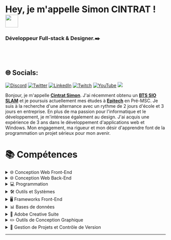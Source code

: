 # Hey, je m'appelle Simon CINTRAT ! <a href="https://github.com/Strytfire/Strytfire/blob/main/README.md"></a><img width="40" src="https://github.com/Tarikul-Islam-Anik/Animated-Fluent-Emojis/blob/master/Emojis/People/Man%20Technologist.png?raw=true">
### Développeur Full-stack & Designer.✒️

<!-- <picture>
  <source media="(prefers-color-scheme: dark)" srcset="">
  <source media="(prefers-color-scheme: light)" srcset="">
  <img alt="Main Banner" src="">
</picture> -->

</br>
</br>

## 🌐 Socials:

[![Discord](https://img.shields.io/badge/Discord-%237289DA.svg?logo=discord&logoColor=white)](https://discord.gg/Stryt) 
[![Twitter](https://img.shields.io/badge/Twitter-%231DA1F2.svg?logo=Twitter&logoColor=white)](https://twitter.com/Strytfire_) 
[![LinkedIn](https://img.shields.io/badge/LinkedIn-Connect-blue?style=social&logo=linkedin)](https://www.linkedin.com/in/simon-cintrat-163b36242/) 
[![Twitch](https://img.shields.io/twitch/status/strytfire?style=social)](https://twitch.tv/Strytfire) 
[![YouTube](https://img.shields.io/youtube/channel/subscribers/UCucTpvGstnmTdcDAd-MaO4g?style=social)](https://youtube.com/@Strytfire) 
[![](https://visitcount.itsvg.in/api?id=Strytfire&icon=2&color=12)](https://visitcount.itsvg.in)

Bonjour, je m'appelle [**Cintrat Simon**](). J'ai récemment obtenu un [**BTS SIO SLAM**](https://marc-bloch.mon-ent-occitanie.fr/) et je poursuis actuellement mes études à [**Epitech**](https://www.epitech.eu/fr/ecole-informatique-montpellier/) en Pré-MSC. Je suis à la recherche d'une alternance avec un rythme de 2 jours d'école et 3 jours en entreprise. En plus de ma passion pour l'informatique et le développement, je m'intéresse également au design. J'ai acquis une expérience de 3 ans dans le développement d'applications web et Windows. Mon engagement, ma rigueur et mon désir d'apprendre font de la programmation un projet sérieux pour mon avenir.

# 📚 Compétences

<details>
<summary> 🌐 Conception Web Front-End </summary>
<br/>

![HTML5](https://img.shields.io/badge/html5-%23E34F26.svg?style=for-the-badge&logo=html5&logoColor=white) 
![CSS3](https://img.shields.io/badge/css3-%231572B6.svg?style=for-the-badge&logo=css3&logoColor=white) 
![SASS](https://img.shields.io/badge/SASS-hotpink.svg?style=for-the-badge&logo=SASS&logoColor=white) 
![JavaScript](https://img.shields.io/badge/javascript-%23323330.svg?style=for-the-badge&logo=javascript&logoColor=%23F7DF1E)
![jQuery](https://img.shields.io/badge/jquery-%230769AD.svg?style=for-the-badge&logo=jquery&logoColor=white) 

</details>

<details>
<summary> 🌐 Conception Web Back-End  </summary>
<br/>

![NPM](https://img.shields.io/badge/NPM-%23CB3837.svg?style=for-the-badge&logo=npm&logoColor=white)
![NodeJS](https://img.shields.io/badge/node.js-6DA55F?style=for-the-badge&logo=node.js&logoColor=white) 
![PHP](https://img.shields.io/badge/php-%23777BB4.svg?style=for-the-badge&logo=php&logoColor=white) 
![Express.js](https://img.shields.io/badge/express.js-%23404d59.svg?style=for-the-badge&logo=express&logoColor=%2361DAFB) 
![Next JS](https://img.shields.io/badge/Next-black?style=for-the-badge&logo=next.js&logoColor=white) 
![Nuxt JS](https://img.shields.io/badge/Nuxt-002E3B?style=for-the-badge&logo=nuxt.js&logoColor=#00DC82)

</details>
<details>
<summary> 💻 Programmation </summary>
<br/>

![C#](https://img.shields.io/badge/c%23-%23239120.svg?style=for-the-badge&logo=c-sharp&logoColor=white) 
![Java](https://img.shields.io/badge/java-%23ED8B00.svg?style=for-the-badge&logo=openjdk&logoColor=white) 
![Python](https://img.shields.io/badge/python-3670A0?style=for-the-badge&logo=python&logoColor=ffdd54) 
![.Net](https://img.shields.io/badge/.NET-5C2D91?style=for-the-badge&logo=.net&logoColor=white) 

</details>
<details>
<summary> 🛠️ Outils et Systèmes </summary>
<br/>
 
![PowerShell](https://img.shields.io/badge/PowerShell-%235391FE.svg?style=for-the-badge&logo=powershell&logoColor=white) 
![Windows Terminal](https://img.shields.io/badge/Windows%20Terminal-%234D4D4D.svg?style=for-the-badge&logo=windows-terminal&logoColor=white) 
![Apache](https://img.shields.io/badge/apache-%23D42029.svg?style=for-the-badge&logo=apache&logoColor=white)
![Docker](https://img.shields.io/badge/docker-%230db7ed.svg?style=for-the-badge&logo=docker&logoColor=white) 
![LINUX](https://img.shields.io/badge/Linux-FCC624?style=for-the-badge&logo=linux&logoColor=black) 

</details>
<details>
<summary> 🖥️ Frameworks Front-End </summary>
<br/>

![React](https://img.shields.io/badge/react-%2320232a.svg?style=for-the-badge&logo=react&logoColor=%2361DAFB) 
![Angular](https://img.shields.io/badge/angular-%23DD0031.svg?style=for-the-badge&logo=angular&logoColor=white)
![Vue.js](https://img.shields.io/badge/vue.js-%2335495e.svg?style=for-the-badge&logo=vuedotjs&logoColor=%234FC08D) 
![Electron.js](https://img.shields.io/badge/Electron-191970?style=for-the-badge&logo=Electron&logoColor=white) 
![Vite](https://img.shields.io/badge/vite-%23646CFF.svg?style=for-the-badge&logo=vite&logoColor=white) 

</details>
<details>
<summary> 📊 Bases de données   </summary>
<br/>

![MariaDB](https://img.shields.io/badge/MariaDB-003545?style=for-the-badge&logo=mariadb&logoColor=white) 
![MySQL](https://img.shields.io/badge/mysql-%2300000f.svg?style=for-the-badge&logo=mysql&logoColor=white) 

</details>
<details>
<summary> 🎨 Adobe Creative Suite   </summary>
<br/>

![Adobe](https://img.shields.io/badge/adobe-%23FF0000.svg?style=for-the-badge&logo=adobe&logoColor=white) 
![Adobe Creative Cloud](https://img.shields.io/badge/Adobe%20Creative%20Cloud-DA1F26.svg?style=for-the-badge&logo=Adobe%20Creative%20Cloud&logoColor=white) 
![Adobe Photoshop](https://img.shields.io/badge/adobe%20photoshop-%2331A8FF.svg?style=for-the-badge&logo=adobe%20photoshop&logoColor=white) 
![Adobe Illustrator](https://img.shields.io/badge/adobe%20illustrator-%23FF9A00.svg?style=for-the-badge&logo=adobe%20illustrator&logoColor=white) 
![Adobe Premiere Pro](https://img.shields.io/badge/Adobe%20Premiere%20Pro-9999FF.svg?style=for-the-badge&logo=Adobe%20Premiere%20Pro&logoColor=white) 
![Adobe XD](https://img.shields.io/badge/Adobe%20XD-470137?style=for-the-badge&logo=Adobe%20XD&logoColor=#FF61F6) 
![Adobe After Effects](https://img.shields.io/badge/Adobe%20After%20Effects-9999FF.svg?style=for-the-badge&logo=Adobe%20After%20Effects&logoColor=white) 
![Adobe Dreamweaver](https://img.shields.io/badge/Adobe%20Dreamweaver-FF61F6.svg?style=for-the-badge&logo=Adobe%20Dreamweaver&logoColor=white) 

</details>
<details>
<summary> ✏️ Outils de Conception Graphique   </summary>
<br/>

![Krita](https://img.shields.io/badge/Krita-203759?style=for-the-badge&logo=krita&logoColor=EEF37B) 
![Figma](https://img.shields.io/badge/figma-%23F24E1E.svg?style=for-the-badge&logo=figma&logoColor=white) 
![Canva](https://img.shields.io/badge/Canva-%2300C4CC.svg?style=for-the-badge&logo=Canva&logoColor=white) 
![Blender](https://img.shields.io/badge/blender-%23F5792A.svg?style=for-the-badge&logo=blender&logoColor=white) 

</details>
<details>
<summary> 📅 Gestion de Projets et Contrôle de Version    </summary>
<br/>

![Trello](https://img.shields.io/badge/Trello-%23026AA7.svg?style=for-the-badge&logo=Trello&logoColor=white) 
![Notion](https://img.shields.io/badge/Notion-%23000000.svg?style=for-the-badge&logo=notion&logoColor=white)
![GIT](https://img.shields.io/badge/Git-fc6d26?style=for-the-badge&logo=git&logoColor=white)
</details>


---

<!-- Proudly created with GPRM ( https://gprm.itsvg.in ) -->
